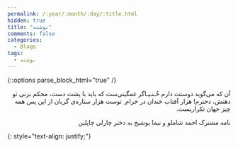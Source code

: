```yaml
---
permalink: /:year/:month/:day/:title.html
hidden: true
title: "نوشته"
comments: false
categories:
  - Blogs
tags:
  - نوشته
---
```


{::options parse_block_html="true" /}
<div dir='rtl' align='right'>
آن‌ که می‌گوید دوستت دارم خُـنـیـاگر غمگینی‌ست که باید با پشت دست،‌ محکم بزنی تو دهنش، دخترم! هزار آفتاب خندان در خرام ِ توست هزار ستاره‌ی گریان از این پس همه چیز جهان تکراریست.

نامه مشترک احمد شاملو و نیما یوشیج به دختر چارلی چاپلین
</div>
{: style="text-align: justify;"}